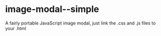 # image-modal--simple
A fairly portable JavaScript image modal, just link the .css and .js files to your .html
